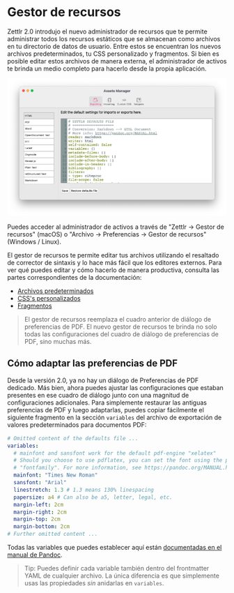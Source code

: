 # Gestor de recursos

Zettlr 2.0 introdujo el nuevo administrador de recursos que te permite administrar todos los recursos estáticos que se almacenan como archivos en tu directorio de datos de usuario. Entre estos se encuentran los nuevos archivos predeterminados, tu CSS personalizado y fragmentos. Si bien es posible editar estos archivos de manera externa, el administrador de activos te brinda un medio completo para hacerlo desde la propia aplicación.

![El gestor de recursos](../img/assets_manager.png)

Puedes acceder al administrador de activos a través de "Zettlr -> Gestor de recursos" (macOS) o "Archivo -> Preferencias -> Gestor de recursos" (Windows / Linux).

El gestor de recursos te permite editar tus archivos utilizando el resaltado de corrector de sintaxis y lo hace más fácil que los editores externos. Para ver qué puedes editar y cómo hacerlo de manera productiva, consulta las partes correspondientes de la documentación:

* [Archivos predeterminados](defaults-files.md)
* [CSS's personalizados](custom-css.md)
* [Fragmentos](snippets.md)

> El gestor de recursos reemplaza el cuadro anterior de diálogo de preferencias de PDF. El nuevo gestor de recursos te brinda no solo todas las configuraciones del cuadro de diálogo de preferencias de PDF, sino muchas más.

## Cómo adaptar las preferencias de PDF

Desde la versión 2.0, ya no hay un diálogo de Preferencias de PDF dedicado. Más bien, ahora puedes ajustar las configuraciones que estaban presentes en ese cuadro de diálogo junto con una magnitud de configuraciones adicionales. Para simplemente restaurar las antiguas preferencias de PDF y luego adaptarlas, puedes copiar fácilmente el siguiente fragmento en la sección `variables` del archivo de exportación de valores predeterminados para documentos PDF:

```yaml
# Omitted content of the defaults file ...
variables:
  # mainfont and sansfont work for the default pdf-engine "xelatex"
  # Should you choose to use pdflatex, you can set the font using the property
  # "fontfamily". For more information, see https://pandoc.org/MANUAL.html#fonts
  mainfont: "Times New Roman"
  sansfont: "Arial"
  linestretch: 1.3 # 1.3 means 130% linespacing
  papersize: a4 # Can also be a5, letter, legal, etc.
  margin-left: 2cm
  margin-right: 2cm
  margin-top: 2cm
  margin-bottom: 2cm
# Further omitted content ...
```

Todas las variables que puedes establecer aquí están [documentadas en el manual de Pandoc](https://pandoc.org/MANUAL.html#variables).

> Tip: Puedes definir cada variable también dentro del frontmatter YAML de cualquier archivo. La única diferencia es que simplemente usas las propiedades *sin* anidarlas en `variables`.
